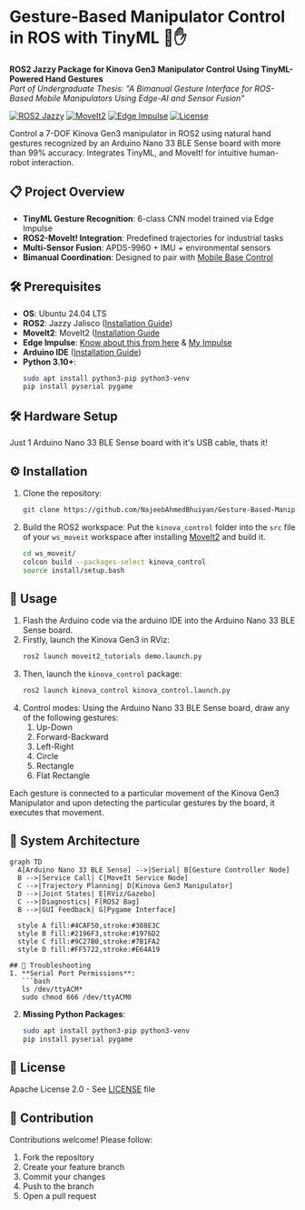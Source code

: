# Gesture-Based Manipulator Control in ROS with TinyML 🤖✋

**ROS2 Jazzy Package for Kinova Gen3 Manipulator Control Using TinyML-Powered Hand Gestures**  
*Part of Undergraduate Thesis: "A Bimanual Gesture Interface for ROS-Based Mobile Manipulators Using Edge-AI and Sensor Fusion"*

[![ROS2 Jazzy](https://img.shields.io/badge/ROS2-Jazzy-%23C5221F)](https://docs.ros.org/en/jazzy/)
[![MoveIt2](https://img.shields.io/badge/MoveIt2-Project-%23C5221F)](https://moveit.picknik.ai/main/doc/tutorials/getting_started/getting_started.html)
[![Edge Impulse](https://img.shields.io/badge/Edge_Impulse-Project-FF6F00)](https://studio.edgeimpulse.com/public/646751/live)
[![License](https://img.shields.io/badge/License-Apache_2.0-blue.svg)](https://opensource.org/licenses/Apache-2.0)

Control a 7-DOF Kinova Gen3 manipulator in ROS2 using natural hand gestures recognized by an Arduino Nano 33 BLE Sense board with more than 99% accuracy. Integrates TinyML, and MoveIt! for intuitive human-robot interaction.

## 📋 Project Overview
- **TinyML Gesture Recognition**: 6-class CNN model trained via Edge Impulse
- **ROS2-MoveIt! Integration**: Predefined trajectories for industrial tasks
- **Multi-Sensor Fusion**: APDS-9960 + IMU + environmental sensors
- **Bimanual Coordination**: Designed to pair with [Mobile Base Control](https://github.com/NajeebAhmedBhuiyan/Gesture-Based-Mobile-Robot-Control-in-ROS)

## 🛠️ Prerequisites
- **OS**: Ubuntu 24.04 LTS
- **ROS2**: Jazzy Jalisco ([Installation Guide](https://docs.ros.org/en/jazzy/Installation.html))
- **MoveIt2**: MoveIt2 ([Installation Guide](https://moveit.picknik.ai/main/doc/tutorials/getting_started/getting_started.html)
- **Edge Impulse**: [Know about this from here](https://edgeimpulse.com) & [My Impulse](https://studio.edgeimpulse.com/public/646751/live)
- **Arduino IDE** ([Installation Guide](https://www.arduino.cc/en/software))
- **Python 3.10+**:
  ```bash
  sudo apt install python3-pip python3-venv
  pip install pyserial pygame
  ```

## 🛠️ Hardware Setup 
Just 1 Arduino Nano 33 BLE Sense board with it's USB cable, thats it!

## ⚙️ Installation
1. Clone the repository:
   ```bash
   git clone https://github.com/NajeebAhmedBhuiyan/Gesture-Based-Manipulator-Control-in-ROS-with-TinyML.git
   ```
2. Build the ROS2 workspace:
   Put the `kinova_control` folder into the `src` file of your `ws_moveit` workspace after installing [MoveIt2](https://moveit.picknik.ai/main/doc/tutorials/getting_started/getting_started.html) and build it.
   ```bash
   cd ws_moveit/
   colcon build --packages-select kinova_control
   source install/setup.bash
   ```

## 🚀 Usage
1. Flash the Arduino code via the arduino IDE into the Arduino Nano 33 BLE Sense board.
2. Firstly, launch the Kinova Gen3 in RViz:
   ```bash
   ros2 launch moveit2_tutorials demo.launch.py
   ```
3. Then, launch the `kinova_control` package:
   ```bash
   ros2 launch kinova_control kinova_control.launch.py
   ```
4. Control modes:
   Using the Arduino Nano 33 BLE Sense board, draw any of the following gestures:
   1. Up-Down
   2. Forward-Backward
   3. Left-Right
   4. Circle
   5. Rectangle
   6. Flat Rectangle

  Each gesture is connected to a particular movement of the Kinova Gen3 Manipulator and upon detecting the particular gestures by the board, it executes that movement.  

## 🧩 System Architecture
```mermaid
graph TD
  A[Arduino Nano 33 BLE Sense] -->|Serial| B[Gesture Controller Node]
  B -->|Service Call| C[MoveIt Service Node]
  C -->|Trajectory Planning| D[Kinova Gen3 Manipulator]
  D -->|Joint States| E[RViz/Gazebo]
  C -->|Diagnostics| F[ROS2 Bag]
  B -->|GUI Feedback| G[Pygame Interface]
  
  style A fill:#4CAF50,stroke:#388E3C
  style B fill:#2196F3,stroke:#1976D2
  style C fill:#9C27B0,stroke:#7B1FA2
  style D fill:#FF5722,stroke:#E64A19

## 🚨 Troubleshooting
1. **Serial Port Permissions**:
   ```bash
   ls /dev/ttyACM*
   sudo chmod 666 /dev/ttyACM0
   ```
2. **Missing Python Packages**:
   ```bash
   sudo apt install python3-pip python3-venv
   pip install pyserial pygame
   ```

## 📜 License
Apache License 2.0 - See [LICENSE](LICENSE) file

## 🙌 Contribution
Contributions welcome! Please follow:
1. Fork the repository
2. Create your feature branch
3. Commit your changes
4. Push to the branch
5. Open a pull request



